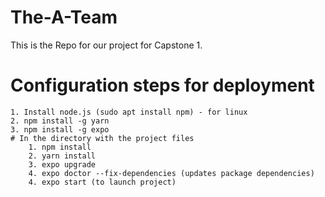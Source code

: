 # The-A-Team
This is the Repo for our project for Capstone 1.

# Configuration steps for deployment
    1. Install node.js (sudo apt install npm) - for linux 
    2. npm install -g yarn 
    3. npm install -g expo
    # In the directory with the project files 
        1. npm install 
        2. yarn install 
        3. expo upgrade 
        4. expo doctor --fix-dependencies (updates package dependencies)
        4. expo start (to launch project)

